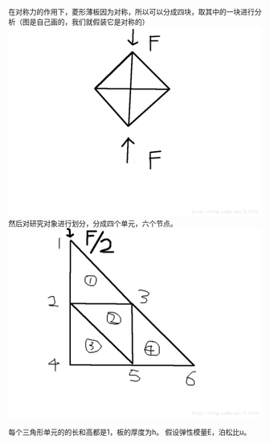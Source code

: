 在对称力的作用下，菱形薄板因为对称，所以可以分成四块，取其中的一块进行分析（图是自己画的，我们就假装它是对称的）
![](http://github.com/CCIce/Interesting-Project/raw/master/简单单元有限元计算/picture/1.png)
然后对研究对象进行划分，分成四个单元，六个节点。 
![image](http://github.com/CCIce/Interesting-Project/raw/master/简单单元有限元计算/picture/2.png)

每个三角形单元的的长和高都是1，板的厚度为h。 
假设弹性模量E，泊松比u。 
